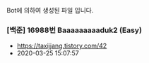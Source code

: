 Bot에 의하여 생성된 파일 입니다. 
### [백준] 16988번 Baaaaaaaaaduk2 (Easy) 
- https://taxijjang.tistory.com/42 
- 2020-03-25 15:07:57 
